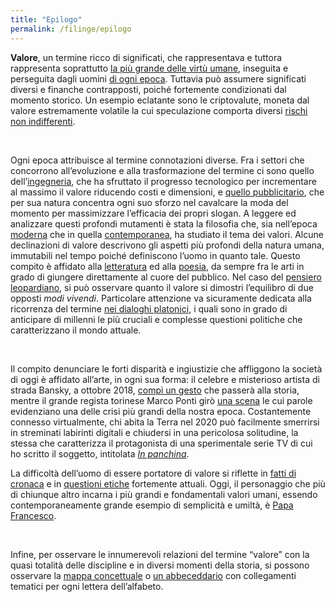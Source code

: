 ```yaml
---
title: "Epilogo"
permalink: /filinge/epilogo
---
```

**Valore**, un termine ricco di significati, che rappresentava e tuttora rappresenta soprattutto [la più grande delle virtù umane](/filinge/definizione), inseguita e perseguita dagli uomini [di ogni epoca](/filinge/etimologia-storia-mitologia). Tuttavia può assumere significati diversi e finanche contrapposti, poiché fortemente condizionati dal momento storico. Un esempio eclatante sono le criptovalute, moneta dal valore estremamente volatile la cui speculazione comporta diversi [rischi non indifferenti](/filinge/immagine).

<br />

Ogni epoca attribuisce al termine connotazioni diverse. Fra i settori che concorrono all’evoluzione e alla trasformazione del termine ci sono quello dell’[ingegneria](/filinge/evoluzione), che ha sfruttato il progresso tecnologico per incrementare al massimo il valore riducendo costi e dimensioni, e [quello pubblicitario](/filinge/pubblicita), che per sua natura concentra ogni suo sforzo nel cavalcare la moda del momento per massimizzare l’efficacia dei propri slogan. A leggere ed analizzare questi profondi mutamenti è stata la filosofia che, sia nell’epoca [moderna](/filinge/filosofia-moderna) che in quella [contemporanea](filinge/filosofia-contemporanea), ha studiato il tema dei valori. Alcune declinazioni di valore descrivono gli aspetti più profondi della natura umana, immutabili nel tempo poiché definiscono l’uomo in quanto tale. Questo compito è affidato alla [letteratura](/filinge/il-conte-di-montecristo) ed alla [poesia](/filinge/considero-valore), da sempre fra le arti in grado di giungere direttamente al cuore del pubblico.  Nel caso del <a href="/2020/05/zibaldone.html" rel="noopener noreferrer" target="_blank">pensiero leopardiano</a>, si può osservare quanto il valore si dimostri l’equilibro di due opposti *modi vivendi*. Particolare attenzione va sicuramente dedicata alla ricorrenza del termine [nei dialoghi platonici](/filinge/dialoghi-platonici), i quali sono in grado di anticipare di millenni le più cruciali e complesse questioni politiche che caratterizzano il mondo attuale.

<br />

Il compito denunciare le forti disparità e ingiustizie che affliggono la società di oggi è affidato all’arte, in ogni sua forma: il celebre e misterioso artista di strada Bansky, a ottobre 2018, [compì un gesto](/filinge/banksy) che passerà alla storia, mentre il grande regista torinese Marco Ponti girò [una scena](/filinge/una-vita-spericolata) le cui parole evidenziano una delle crisi più grandi della nostra epoca. Costantemente connesso virtualmente, chi abita la Terra nel 2020 può facilmente smerrirsi in streminati labirinti digitali e chiudersi in una pericolosa solitudine, la stessa che caratterizza il protagonista di una sperimentale serie TV di cui ho scritto il soggetto, intitolata [*In panchina*](/filinge/serie-tv).

La difficoltà dell’uomo di essere portatore di valore si riflette in [fatti di cronaca](/filinge/caso-diciotti) e in [questioni etiche](/filinge/etica) fortemente attuali. Oggi, il personaggio che più di chiunque altro incarna i più grandi e fondamentali valori umani, essendo contemporaneamente grande esempio di semplicità e umiltà, è [Papa Francesco](/filinge/papa-francesco).

<br />

Infine, per osservare le innumerevoli relazioni del termine “valore” con la quasi totalità delle discipline e in diversi momenti della storia, si possono osservare la [mappa concettuale](/filinge/mappa-concettuale) o [un abbeceddario](/filinge/abbecedario) con collegamenti tematici per ogni lettera dell’alfabeto.
